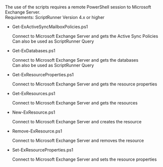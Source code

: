 The use of the scripts requires a remote PowerShell session to Microsoft Exchange Server.<br>
Requirements: ScriptRunner Version 4.x or higher

+ Get-ExActiveSyncMailboxPolicies.ps1

	Connect to Microsoft Exchange Server and gets the Active Sync Policies<br>
	Can also be used as ScriptRunner Query

+ Get-ExDatabases.ps1

	Connect to Microsoft Exchange Server and gets the databases<br>
    Can also be used as ScriptRunner Query

+ Get-ExResourceProperties.ps1

	Connect to Microsoft Exchange Server and gets the resource properties

+ Get-ExResources.ps1

	Connect to Microsoft Exchange Server and gets the resources

+ New-ExResource.ps1

	Connect to Microsoft Exchange Server and creates the resource

+ Remove-ExResource.ps1

	Connect to Microsoft Exchange Server and removes the resource

+ Set-ExResourceProperties.ps1

	 Connect to Microsoft Exchange Server and sets the resource properties